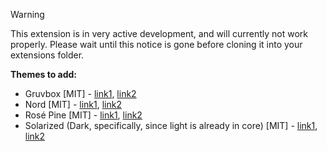 > [!WARNING]
> This extension is in very active development, and will currently not work properly. Please wait until this notice is gone before cloning it into your extensions folder.

__Themes to add:__  
* Gruvbox [MIT] - [link1](https://github.com/morhetz/gruvbox-contrib/tree/master/xfce4-terminal), [link2](https://github.com/morhetz/gruvbox/blob/master/colors/gruvbox.vim)
* Nord [MIT] - [link1](https://www.nordtheme.com/docs/colors-and-palettes), [link2](https://github.com/nordtheme/nord)
* Rosé Pine [MIT] - [link1](https://rosepinetheme.com/palette/ingredients/), [link2](https://github.com/rose-pine/rose-pine-theme)
* Solarized (Dark, specifically, since light is already in core) [MIT] - [link1](https://ethanschoonover.com/solarized/), [link2](https://github.com/altercation/solarized)
